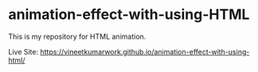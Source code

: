 # animation-effect-with-using-HTML
This is my repository for HTML animation.

Live Site:  https://vineetkumarwork.github.io/animation-effect-with-using-html/
